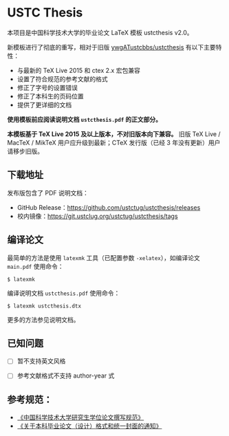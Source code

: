# USTC Thesis

本项目是中国科学技术大学的毕业论文 LaTeX 模板 ustcthesis v2.0。

新模板进行了彻底的重写，相对于旧版
[ywgATustcbbs/ustcthesis](https://github.com/ywgATustcbbs/ustcthesis)
有以下主要特性：

* 与最新的 TeX Live 2015 和 ctex 2.x 宏包兼容
* 设置了符合规范的参考文献的格式
* 修正了字号的设置错误
* 修正了本科生的页码位置
* 提供了更详细的文档

**使用模板前应阅读说明文档 `ustcthesis.pdf` 的正文部分。**

**本模板基于 TeX Live 2015 及以上版本，不对旧版本向下兼容。**
旧版 TeX Live / MacTeX / MikTeX 用户应升级到最新；CTeX 发行版（已经 3 年没有更新）用户请移步旧版。

## 下载地址

发布版包含了 PDF 说明文档：

* GitHub Release：https://github.com/ustctug/ustcthesis/releases
* 校内镜像：https://git.ustclug.org/ustctug/ustcthesis/tags



## 编译论文

最简单的方法是使用 `latexmk` 工具（已配置参数 `-xelatex`），如编译论文 `main.pdf` 使用命令：
```
$ latexmk
```
编译说明文档 `ustcthesis.pdf` 使用命令：
```
$ latexmk ustcthesis.dtx
```
更多的方法参见说明文档。



## 已知问题

- [ ] 暂不支持英文风格
- [ ] 参考文献格式不支持 author-year 式


## 参考规范：
* [《中国科学技术大学研究生学位论文撰写规范》](http://gradschool.ustc.edu.cn/ylb/material/xw/wdxz/1.doc)
* [《关于本科毕业论文（设计）格式和统一封面的通知》](http://www.teach.ustc.edu.cn/document/doc-administration/4032.html)
